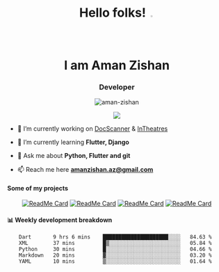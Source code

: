 

<!--
**Aman-zishan/Aman-zishan** is a ✨ _special_ ✨ repository because its `README.md` (this file) appears on your GitHub profile.-->



<h1 align="center">Hello folks! <img src="https://camo.githubusercontent.com/35d3d11359a49bf12aebb834cc13fd81b95eff4e/68747470733a2f2f6d656469612e67697068792e636f6d2f6d656469612f6876524a434c467a6361737252346961377a2f67697068792e676966" height="2.5%" width="2.5%"><br>I am Aman Zishan</h1>
<h3 align="center">Developer</h3>

<p align="center"> <img src="https://komarev.com/ghpvc/?username=aman-zishan&label=Profile%20views&color=0e75b6&style=flat" alt="aman-zishan" /> </p>

<!--
<p align="center"> <a href="https://github.com/ryo-ma/github-profile-trophy"><img src="https://github-profile-trophy.vercel.app/?username=aman-zishan" alt="aman-zishan" /></a> </p> -->

<div align="center">
  
![](https://github-readme-stats.vercel.app/api?username=Aman-zishan&count_private=true&theme=dark&show_icons=true&include_all_commits=true)

</div>

- 🔭 I’m currently working on [DocScanner](https://github.com/Aman-zishan/DocScanner) & [InTheatres](https://github.com/Aman-zishan/InTheatres)

- 🌱 I’m currently learning **Flutter, Django**

- 💬 Ask me about **Python, Flutter and git**

- 📫 Reach me here **amanzishan.az@gmail.com**






#### Some of my projects

<div align="center">

[![ReadMe Card](https://github-readme-stats.vercel.app/api/pin/?username=Aman-zishan&repo=textextractor2.0&theme=dark)](https://github.com/Aman-zishan/textextractor2.0)
[![ReadMe Card](https://github-readme-stats.vercel.app/api/pin/?username=Aman-zishan&repo=DocScanner&theme=dark)](https://github.com/Aman-zishan/DocScanner)
[![ReadMe Card](https://github-readme-stats.vercel.app/api/pin/?username=Aman-zishan&repo=textextractor&theme=dark)](https://github.com/Aman-zishan/textextractor)
[![ReadMe Card](https://github-readme-stats.vercel.app/api/pin/?username=Aman-zishan&repo=palliative-care-clinic&theme=dark)](https://github.com/Aman-zishan/palliative-care-clinic)

</div>


#### :bar_chart: Weekly development breakdown

<div align="center">

<!--START_SECTION:waka-->
```text
Dart       9 hrs 6 mins    █████████████████████░░░░   84.63 % 
XML        37 mins         █▒░░░░░░░░░░░░░░░░░░░░░░░   05.84 % 
Python     30 mins         █░░░░░░░░░░░░░░░░░░░░░░░░   04.66 % 
Markdown   20 mins         ▓░░░░░░░░░░░░░░░░░░░░░░░░   03.20 % 
YAML       10 mins         ▒░░░░░░░░░░░░░░░░░░░░░░░░   01.64 % 
```
<!--END_SECTION:waka-->

</div>





